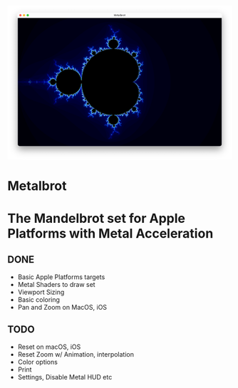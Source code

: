 ![Screenshot](readme-assets/mbrot.png "Metalbrot-macos")

#  Metalbrot

# The Mandelbrot set for Apple Platforms with Metal Acceleration

## DONE

* Basic Apple Platforms targets
* Metal Shaders to draw set
* Viewport Sizing
* Basic coloring
* Pan and Zoom on MacOS, iOS

## TODO

* Reset on macOS, iOS
* Reset Zoom w/ Animation, interpolation
* Color options
* Print
* Settings, Disable Metal HUD etc
